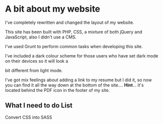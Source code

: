 # A bit about my website
I've completely rewritten and changed the layout of my website. 

This site has been built with PHP, CSS, a mixture of both jQuery and JavaScript, also I didn't use a CMS.


I've used Grunt to perform common tasks when developing this site. 

I've included a dark colour scheme for those users who have set dark mode on their devices so it will look a 

bit different from light mode.

I've got mix feelings about adding a link to my resume but I did it, so now you can find it all the way down at the bottom of the site.... **Hint**... it's located behind the PDF icon in the footer of my site. 

## What I need to do List
Convert CSS into SASS